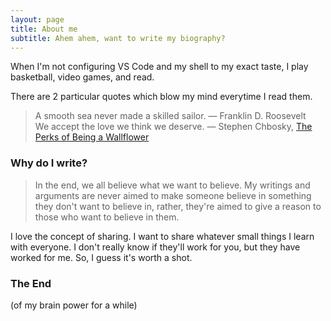 ```yaml
---
layout: page
title: About me
subtitle: Ahem ahem, want to write my biography?
---
```


When I'm not configuring VS Code and my shell to my exact taste, I play basketball, video games, and read.

There are 2 particular quotes which blow my mind everytime I read them.
> A smooth sea never made a skilled sailor. &mdash; Franklin D. Roosevelt\
> We accept the love we think we deserve. &mdash; Stephen Chbosky, [The Perks of Being a Wallflower](https://www.imdb.com/title/tt1659337/)

### <a name="why-do-i-write">Why do I write? </a>
> In the end, we all believe what we want to believe. My writings and arguments are never aimed to make someone believe in something they don't want to believe in, rather, they're aimed to give a reason to those who want to believe in them.

I love the concept of sharing. I want to share whatever small things I learn with everyone. I don't really know if they'll work for you, but they have worked for me. So, I guess it's worth a shot.

### The End
(of my brain power for a while)
